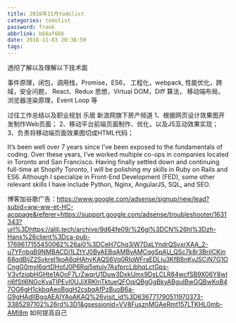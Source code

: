 ```yaml
---
title: 2018年11月todolist
categories: todolist
password: frank
abbrlink: b66af66b
date: 2018-11-03 20:38:59
tags:
---
```


透彻了解以及理解以下技术面

事件原理，闭包，调用栈，Promise，ES6， 工程化，webpack, 性能优化，跨域，安全问题， React、Redux 思想，Virtual DOM，Diff 算法， 移动端布局，浏览器渲染原理，Event Loop 等

过往工作总结以及职业规划
乐居 新浪网旗下房产频道
1、根据网页设计效果图开发制作Web页面； 2、移动平台前端页面制作、优化，以及JS互动效果实现； 3、负责将移动端页面效果图切成HTML代码；

It’s been well over 7 years since I’ve been exposed to the fundamentals of coding. Over these years, I’ve worked multiple co-ops in companies located in Toronto and San Francisco. Having finally settled down and continuing full-time at Shopify Toronto, I will be polishing my skills in Ruby on Rails and ES6. Although I specialize in Front-End Development (FED), some other relevant skills I have include Python, Nginx, AngularJS, SQL, and SEO.

博客加谷歌广告：https://www.google.com/adsense/signup/new/lead?subid=ww-ww-et-HC-acqpage&referer=https://support.google.com/adsense/troubleshooter/1631343?url%3Dhttps://alili.tech/archive/9d64fe09/%26gl%3DCN%26hl%3Dzh-Hans%26client%3Dca-pub-1769617155450062%26ai0%3DCeH7Chq3iW7DaLYndrQSvxrXAA_2-u7YFnbqB9NMBACDi1LZtYJ0ByAEBqAMByAMCqgSpAU_QSc7k8r3BriICKin68qdBijZ2SvkreI1koA6qHAhyKAQS6Vq0RIoWFraEDLju3KfB8nKyJSCjN7G1OCngG0myI6qrtDHofJ0P6Rqj5etujv7AsfprcLibhqLctGps-V3vfziqbHGHte1AOoF7LrZwqrU1Duw3DxkUmx9DsLCLR84wcfSB9X06Y8wIri6fStl6NGcKvaTIPEvI0UJiXRKlnTktueQFOqiQBgGgBkvABguIBwGQBwKoB47OG6gH1ckbqAeoBqgH2csbqAfPzBuoB6a-G9gHAdIIBggAEAIYAoAKAQ%26visit_id%3D636771790511970373-3385297102%26rd%3D1&gsessionid=VV8FusznMGAeRmt157LTKHL0mb-AMI8m
如何提高自己
 